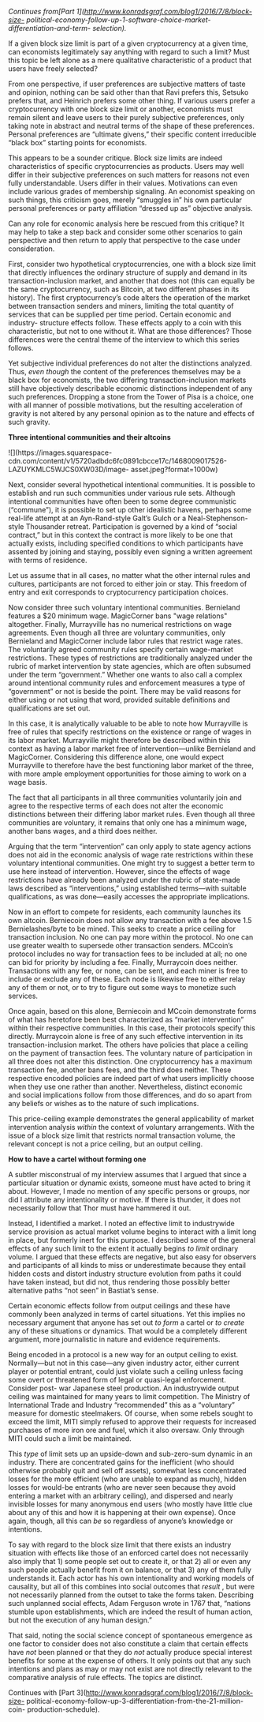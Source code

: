 _Continues from[Part 1](http://www.konradsgraf.com/blog1/2016/7/8/block-size-
political-economy-follow-up-1-software-choice-market-differentiation-and-term-
selection)._

If a given block size limit is part of a given cryptocurrency at a given time,
can economists legitimately say anything with regard to such a limit? Must
this topic be left alone as a mere qualitative characteristic of a product
that users have freely selected?

From one perspective, if user preferences are subjective matters of taste and
opinion, nothing can be said other than that Ravi prefers this, Setsuko
prefers that, and Heinrich prefers some other thing. If various users prefer a
cryptocurrency with one block size limit or another, economists must remain
silent and leave users to their purely subjective preferences, only taking
note in abstract and neutral terms of the shape of these preferences. Personal
preferences are “ultimate givens,” their specific content irreducible “black
box” starting points for economists.

This appears to be a sounder critique. Block size limits are indeed
characteristics of specific cryptocurrencies as products. Users may well
differ in their subjective preferences on such matters for reasons not even
fully understandable. Users differ in their values. Motivations can even
include various grades of membership signaling. An economist speaking on such
things, this criticism goes, merely “smuggles in” his own particular personal
preferences or party affiliation “dressed up as” objective analysis.

Can any role for economic analysis here be rescued from this critique? It may
help to take a step back and consider some other scenarios to gain perspective
and then return to apply that perspective to the case under consideration.

First, consider two hypothetical cryptocurrencies, one with a block size limit
that directly influences the ordinary structure of supply and demand in its
transaction-inclusion market, and another that does not (this can equally be
the same cryptocurrency, such as Bitcoin, at two different phases in its
history). The first cryptocurrency’s code alters the operation of the market
between transaction senders and miners, limiting the total quantity of
services that can be supplied per time period. Certain economic and industry-
structure effects follow. These effects apply to a coin with this
characteristic, but not to one without it. What are those differences? Those
differences were the central theme of the interview to which this series
follows.

Yet subjective individual preferences do not alter the distinctions analyzed.
Thus, _even though_ the content of the preferences themselves may be a black
box for economists, the two differing transaction-inclusion markets still have
objectively describable economic distinctions independent of any such
preferences. Dropping a stone from the Tower of Pisa is a choice, one with all
manner of possible motivations, but the resulting acceleration of gravity is
not altered by any personal opinion as to the nature and effects of such
gravity.

 **Three intentional communities and their altcoins**

![](https://images.squarespace-
cdn.com/content/v1/5720adbdc6fc0891cbcce17c/1468009017526-LAZUYKMLC5WJCS0XW03D/image-
asset.jpeg?format=1000w)

Next, consider several hypothetical intentional communities. It is possible to
establish and run such communities under various rule sets. Although
intentional communities have often been to some degree communistic
(“commune”), it is possible to set up other idealistic havens, perhaps some
real-life attempt at an Ayn-Rand-style Galt’s Gulch or a Neal-Stephenson-style
Thousander retreat. Participation is governed by a kind of “social contract,”
but in this context the contract is more likely to be one that actually
exists, including specified conditions to which participants have assented by
joining and staying, possibly even signing a written agreement with terms of
residence.

Let us assume that in all cases, no matter what the other internal rules and
cultures, participants are not forced to either join or stay. This freedom of
entry and exit corresponds to cryptocurrency participation choices.

Now consider three such voluntary intentional communities. Bernieland features
a $20 minimum wage. MagicCorner bans "wage relations" altogether. Finally,
Murrayville has no numerical restrictions on wage agreements. Even though all
three are voluntary communities, only Bernieland and MagicCorner include labor
rules that restrict wage rates. The voluntarily agreed community rules specify
certain wage-market restrictions. These types of restrictions are
traditionally analyzed under the rubric of market intervention by state
agencies, which are often subsumed under the term “government.” Whether one
wants to also call a complex around intentional community rules and
enforcement measures a type of “government” or not is beside the point. There
may be valid reasons for either using or not using that word, provided
suitable definitions and qualifications are set out.

In this case, it is analytically valuable to be able to note how Murrayville
is free of rules that specify restrictions on the existence or range of wages
in its labor market. Murrayville might therefore be described within this
context as having a labor market free of intervention—unlike Bernieland and
MagicCorner. Considering this difference alone, one would expect Murrayville
to therefore have the best functioning labor market of the three, with more
ample employment opportunities for those aiming to work on a wage basis.

The fact that all participants in all three communities voluntarily join and
agree to the respective terms of each does not alter the economic distinctions
between their differing labor market rules. Even though all three communities
are voluntary, it remains that only one has a minimum wage, another bans
wages, and a third does neither.

Arguing that the term “intervention” can only apply to state agency actions
does not aid in the economic analysis of wage rate restrictions within these
voluntary intentional communities. One might try to suggest a better term to
use here instead of intervention. However, since the effects of wage
restrictions have already been analyzed under the rubric of state-made laws
described as “interventions,” using established terms—with suitable
qualifications, as was done—easily accesses the appropriate implications.

Now in an effort to compete for residents, each community launches its own
altcoin. Berniecoin does not allow any transaction with a fee above 1.5
Bernielashes/byte to be mined. This seeks to create a price ceiling for
transaction inclusion. No one can pay more within the protocol. No one can use
greater wealth to supersede other transaction senders. MCcoin’s protocol
includes no way for transaction fees to be included at all; no one can bid for
priority by including a fee. Finally, Murraycoin does neither. Transactions
with any fee, or none, can be sent, and each miner is free to include or
exclude any of these. Each node is likewise free to either relay any of them
or not, or to try to figure out some ways to monetize such services.

Once again, based on this alone, Berniecoin and MCcoin demonstrate forms of
what has heretofore been best characterized as “market intervention” within
their respective communities. In this case, their protocols specify this
directly. Murraycoin alone is free of any such effective intervention in its
transaction-inclusion market. The others have policies that place a ceiling on
the payment of transaction fees. The voluntary nature of participation in all
three does not alter this distinction. One cryptocurrency has a maximum
transaction fee, another bans fees, and the third does neither. These
respective encoded policies are indeed part of what users implicitly choose
when they use one rather than another. Nevertheless, distinct economic and
social implications follow from those differences, and do so apart from any
beliefs or wishes as to the nature of such implications.

This price-ceiling example demonstrates the general applicability of market
intervention analysis _within_ the context of voluntary arrangements. With the
issue of a block size limit that restricts normal transaction volume, the
relevant concept is not a price ceiling, but an output ceiling.

 **How to have a cartel without forming one**

A subtler misconstrual of my interview assumes that I argued that since a
particular situation or dynamic exists, someone must have acted to bring it
about. However, I made no mention of any specific persons or groups, nor did I
attribute any intentionality or motive. If there is thunder, it does not
necessarily follow that Thor must have hammered it out.

Instead, I identified a market. I noted an effective limit to industrywide
service provision as actual market volume begins to interact with a limit long
in place, but formerly inert for this purpose. I described some of the general
effects of any such limit to the extent it actually begins _to limit_ ordinary
volume. I argued that these effects are negative, but also easy for observers
and participants of all kinds to miss or underestimate because they entail
hidden costs and distort industry structure evolution from paths it could have
taken instead, but did not, thus rendering those possibly better alternative
paths “not seen” in Bastiat’s sense.

Certain economic effects follow from output ceilings and these have commonly
been analyzed in terms of cartel situations. Yet this implies no necessary
argument that anyone has set out _to form_ a cartel or _to create_ any of
these situations or dynamics. That would be a completely different argument,
more journalistic in nature and evidence requirements.

Being encoded in a protocol is a new way for an output ceiling to exist.
Normally—but not in this case—any given industry actor, either current player
or potential entrant, could just violate such a ceiling unless facing some
overt or threatened form of legal or quasi-legal enforcement. Consider post-
war Japanese steel production. An industrywide output ceiling was maintained
for many years to limit competition. The Ministry of International Trade and
Industry “recommended” this as a “voluntary” measure for domestic steelmakers.
Of course, when some rebels sought to exceed the limit, MITI simply refused to
approve their requests for increased purchases of more iron ore and fuel,
which it also oversaw. Only through MITI could such a limit be maintained.

This _type_ of limit sets up an upside-down and sub-zero-sum dynamic in an
industry. There are concentrated gains for the inefficient (who should
otherwise probably quit and sell off assets), somewhat less concentrated
losses for the more efficient (who are unable to expand as much), hidden
losses for would-be entrants (who are never seen because they avoid entering a
market with an arbitrary ceiling), and dispersed and nearly invisible losses
for many anonymous end users (who mostly have little clue about any of this
and how it is happening at their own expense). Once again, though, all this
can _be_ so regardless of anyone’s knowledge or intentions.

To say with regard to the block size limit that there exists an industry
situation with effects like those of an enforced cartel does not necessarily
also imply that 1) some people set out to create it, or that 2) all or even
any such people actually benefit from it on balance, or that 3) any of them
fully understands it. Each actor has his own intentionality and working models
of causality, but all of this combines into social outcomes that _result_ ,
but were not necessarily planned from the outset to take the forms taken.
Describing such unplanned social effects, Adam Ferguson wrote in 1767 that,
“nations stumble upon establishments, which are indeed the result of human
action, but not the execution of any human design.”

That said, noting the social science concept of spontaneous emergence as one
factor to consider does not also constitute a claim that certain effects have
_not_ been planned or that they do _not_ actually produce special interest
benefits for some at the expense of others. It only points out that any such
intentions and plans as may or may not exist are not directly relevant to the
comparative analysis of rule effects. The topics are distinct.

Continues with [Part 3](http://www.konradsgraf.com/blog1/2016/7/8/block-size-
political-economy-follow-up-3-differentiation-from-the-21-million-coin-
production-schedule).


